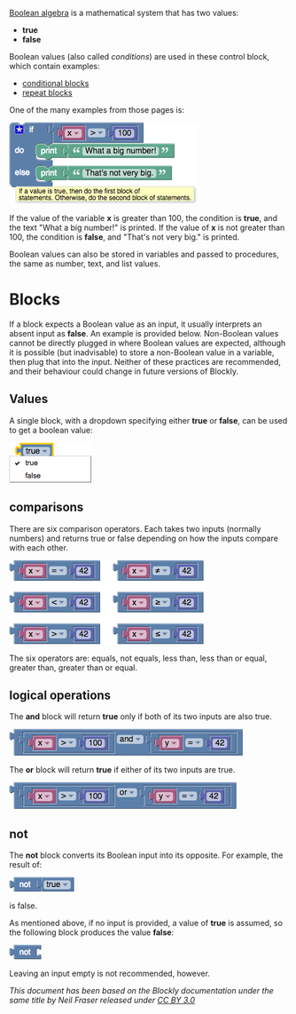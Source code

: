 
[Boolean algebra](https://en.wikipedia.org/wiki/Boolean_algebra) is a mathematical system that has two values:
  * **true**
  * **false**

Boolean values (also called _conditions_) are used in these control block, which contain examples:
  * [conditional blocks](IfElse)
  * [repeat blocks](Loops#repeat)

One of the many examples from those pages is:

![](img/blocks/if-else.png)

If the value of the variable **x** is greater than 100, the condition is **true**, and the text "What a big number!" is printed.  If the value of **x** is not greater than 100, the condition is **false**, and "That's not very big." is printed.

Boolean values can also be stored in variables and passed to procedures, the same as number, text, and list values.

# Blocks

If a block expects a Boolean value as an input, it usually interprets an absent input as **false**.  An example is provided below.  Non-Boolean values cannot be directly plugged in where Boolean values are expected, although it is possible (but inadvisable) to store a non-Boolean value in a variable, then plug that into the input.  Neither of these practices are recommended, and their behaviour could change in future versions of Blockly.

## Values

A single block, with a dropdown specifying either **true** or **false**, can be used to get a boolean value:

![](img/blocks/logic-true-false.png)

## comparisons

There are six comparison operators.  Each takes two inputs (normally numbers) and returns true or false depending on how the inputs compare with each other.

![](img/blocks/logic-compare.png)

The six operators are: equals, not equals, less than, less than or equal, greater than, greater than or equal.

## logical operations

The **and** block will return **true** only if both of its two inputs are also true.

![](img/blocks/logic-and.png)

The **or** block will return **true** if either of its two inputs are true.

![](img/blocks/logic-or.png)

## not

The **not** block converts its Boolean input into its opposite.  For example, the result of:

![](img/blocks/logic-not-true.png)

is false.

As mentioned above, if no input is provided, a value of **true** is assumed, so the following block produces the value **false**:

![](img/blocks/logic-not.png)

Leaving an input empty is not recommended, however.


_This document has been based on the Blockly documentation under the same title by Neil Fraser released under [CC BY 3.0](https://creativecommons.org/licenses/by/3.0/)_
